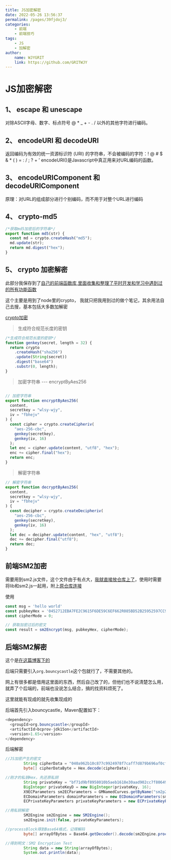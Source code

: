 ```yaml
---
title: JS加密解密
date: 2022-05-26 13:56:37
permalink: /pages/39fjdoj3/
categories:
    - 前端
    - 前端技巧
tags:
    - JS
    - 加解密
author:
    name: WJYGRIT
    link: https://github.com/GRITWJY
---
```


# JS加密解密

## 1、 escape 和 unescape
对除ASCII字母、数字、标点符号 @ * _ + - . / 以外的其他字符进行编码。

## 2、 encodeURI 和 decodeURI
返回编码为有效的统一资源标识符 (URI) 的字符串，不会被编码的字符：! @ # $ & * ( ) = : / ; ? + ’
encodeURI()是Javascript中真正用来对URL编码的函数。

## 3、 encodeURIComponent 和 decodeURIComponent
原理：对URL的组成部分进行个别编码，而不用于对整个URL进行编码

## 4、 crypto-md5
```javascript
/*获取md5加密后的字符串*/
export function md5(str) {
  const md = crypto.createHash("md5");
  md.update(str);
  return md.digest("hex");
}
```

## 5、 crypto 加密解密
此部分我保存到了[自己的前端函数库,里面收集和整理了平时开发和学习中遇到过的所有功能函数](https://github.com/GRITWJY/wjyFrontSkill)

这个主要是用到了node里的crypto， 我就只把我用到过的做个笔记，其余用法自己去搜，基本包括大多数加解密

[crypto加密](http://nodejs.cn/api/crypto.html#cryptogetciphers)

> 生成符合规范长度的密钥
```javascript
/*生成符合规范长度的密钥*/
function genkey(secret, length = 32) {
  return crypto
    .createHash("sha256")
    .update(String(secret))
    .digest("base64")
    .substr(0, length);
}
```


> 加密字符串  ---   encryptByAes256
```javascript

// 加密字符串
export function encryptByAes256(
  content,
  secretkey = "wlsy-wjy",
  iv = "fbhejv"
) {
  const cipher = crypto.createCipheriv(
    "aes-256-cbc",
    genkey(secretkey),
    genkey(iv, 16)
  );
  let enc = cipher.update(content, "utf8", "hex");
  enc += cipher.final("hex");
  return enc;
}

```


> 解密字符串
```javascript
// 解密字符串
export function decryptByAes256(
  content,
  secretkey = "wlsy-wjy",
  iv = "fbhejv"
) {
  const decipher = crypto.createDecipheriv(
    "aes-256-cbc",
    genkey(secretkey),
    genkey(iv, 16)
  );
  let dec = decipher.update(content, "hex", "utf8");
  dec += decipher.final("utf8");
  return dec;
}
```



## 前端SM2加密

需要用到sm2.js文件，这个文件由于有点大，[我就直接放仓库上了](https://github.com/GRITWJY/wjyFrontSkill/tree/master/Login/sm2)，使用时需要将lib和sm2.js一起用，附上[原仓库连接](https://github.com/Saberization/SM2)

使用
```javascript
const msg = 'hello world'
const pubkeyHex = '0452712EBA7FE2C9615F6DE59C6EF662R085BD52B25952597CC95014BB8F201987F8D818EFFE710DBEC08FE2E4C7E3E0113EEBAB4B0E8B044E1A3CC8B149D76BE7';
const cipherMode = 0;

// 获取加密过后的密文
const result = sm2Encrypt(msg, pubkeyHex, cipherMode);
```


## 后端SM2解密

这个是[在这篇博客下的](https://blog.51cto.com/boytnt/2503384)



后端只需要引入`org.bouncycastle`这个包就行了，不需要其他的。

网上有很多都是借用这里面的东西，然后自己改了的，但他们也不说清楚怎么用，就弄了个后端的，前端也没说怎么结合，搞的找资料烦死了。

这里就能有现成的就先收集现成的

后端首先引入bouncycastle，Maven配置如下：
```java
<dependency>
  <groupId>org.bouncycastle</groupId>
  <artifactId>bcprov-jdk15on</artifactId>
  <version>1.65</version>
</dependency>
```

后端解密
```java 
//JS加密产生的密文
        String cipherData = "040a962b10c877c9924978f7caff7d879b696af0cf125a9c0ed2df02ddcc6f39a95f2f94404879bc5996be134edf231a0702f1cac4b81deb6b35155870bd5a137ce671522f38c6d167d4331e0c90ddcdcc918b2a63b08e5dd2c1d95913c9674b12bef2c0a010c29f8e90bef49b634205512fea2e66c856c90bfa02c239b0277c0d42fe2bdee899e07c17d9e13d5f143f60be8a132b231ed90b818181b72597535620dca5e336d11e21";
        byte[] cipherDataByte = Hex.decode(cipherData);

//刚才的私钥Hex，先还原私钥
        String privateKey = "bf71d9bf8958010b5aeb1618e30aad902cc7f80649518145604ea3b5ef5de622";
        BigInteger privateKeyD = new BigInteger(privateKey, 16);
        X9ECParameters sm2ECParameters = GMNamedCurves.getByName("sm2p256v1");
        ECDomainParameters domainParameters = new ECDomainParameters(sm2ECParameters.getCurve(), sm2ECParameters.getG(), sm2ECParameters.getN());
        ECPrivateKeyParameters privateKeyParameters = new ECPrivateKeyParameters(privateKeyD, domainParameters);

//用私钥解密
        SM2Engine sm2Engine = new SM2Engine();
        sm2Engine.init(false, privateKeyParameters);

//processBlock得到Base64格式，记得解码
        byte[] arrayOfBytes = Base64.getDecoder().decode(sm2Engine.processBlock(cipherDataByte, 0, cipherDataByte.length));

//得到明文：SM2 Encryption Test
        String data = new String(arrayOfBytes);
        System.out.println(data);
```
